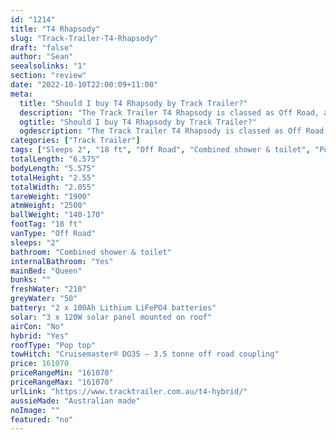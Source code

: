 ```yaml
---
id: "1214"
title: "T4 Rhapsody"
slug: "Track-Trailer-T4-Rhapsody"
draft: "false"
author: "Sean"
seealsolinks: "1"
section: "review"
date: "2022-10-10T22:00:09+11:00"
meta:
  title: "Should I buy T4 Rhapsody by Track Trailer?"
  description: "The Track Trailer T4 Rhapsody is classed as Off Road, and sleeps 2 people. It is Australian made and comes in at 18 ft. It generally has Combined shower & toilet."
  ogtitle: "Should I buy T4 Rhapsody by Track Trailer?"
  ogdescription: "The Track Trailer T4 Rhapsody is classed as Off Road, and sleeps 2 people. It is Australian made and comes in at 18 ft. It generally has Combined shower & toilet."
categories: ["Track Trailer"]
tags: ["Sleeps 2", "18 ft", "Off Road", "Combined shower & toilet", "Pop top", "Over 100k", "Australian made"]
totalLength: "6.575"
bodyLength: "5.575"
totalHeight: "2.55"
totalWidth: "2.055"
tareWeight: "1900"
atmWeight: "2500"
ballWeight: "140-170"
footTag: "18 ft"
vanType: "Off Road"
sleeps: "2"
bathroom: "Combined shower & toilet"
internalBathroom: "Yes"
mainBed: "Queen"
bunks: ""
freshWater: "210"
greyWater: "50"
battery: "2 x 100Ah Lithium LiFePO4 batteries"
solar: "3 x 120W solar panel mounted on roof"
airCon: "No"
hybrid: "Yes"
roofType: "Pop top"
towHitch: "Cruisemaster® DO35 – 3.5 tonne off road coupling"
price: 161070
priceRangeMin: "161070"
priceRangeMax: "161070"
urlLink: "https://www.tracktrailer.com.au/t4-hybrid/"
aussieMade: "Australian made"
noImage: ""
featured: "no"
---
```

